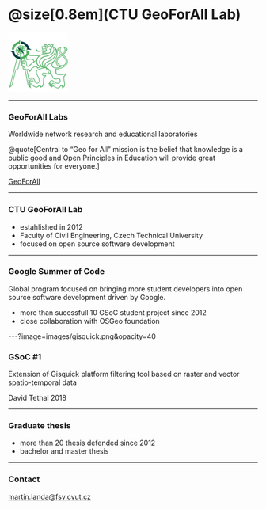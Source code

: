 # @size[0.8em](CTU GeoForAll Lab)

![Logo](https://raw.githubusercontent.com/ctu-geoforall-lab/marketing/master/logo/ctu-geoforall-logo-small.png)

---

### GeoForAll Labs

Worldwide network research and educational laboratories

@quote[Central to “Geo for All” mission is the belief that knowledge is a public good and Open Principles in Education will provide great opportunities for everyone.]

[GeoForAll](https://www.osgeo.org/initiatives/geo-for-all/about-geo-for-all)

---

### CTU GeoForAll Lab

- estahlished in 2012
- Faculty of Civil Engineering, Czech Technical University
- focused on open source software development

---

### Google Summer of Code

Global program focused on bringing more student developers into open
source software development driven by Google.

- more than sucessfull 10 GSoC student project since 2012
- close collaboration with OSGeo foundation

---?image=images/gisquick.png&opacity=40

### GSoC #1


Extension of Gisquick platform filtering tool based on raster and
vector spatio-temporal data

David Tethal 2018

---

### Graduate thesis 

- more than 20 thesis defended since 2012
- bachelor and master thesis

---

### Contact

martin.landa@fsv.cvut.cz

